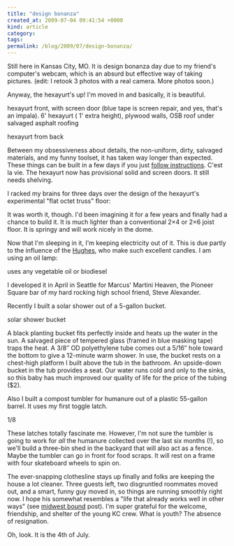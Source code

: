 ```yaml
---
title: "design bonanza"
created_at: 2009-07-04 09:41:54 +0000
kind: article
category: 
tags: 
permalink: /blog/2009/07/design-bonanza/
---
```


Still here in Kansas City, MO. It is design bonanza day due to my friend's computer's webcam, which is an absurd but effective way of taking pictures. (edit: I retook 3 photos with a real camera. More photos soon.)

Anyway, the hexayurt's up! I'm moved in and basically, it is beautiful.

hexayurt front, with screen door (blue tape is screen repair, and yes, that's an impala). 6' hexayurt ( 1' extra height), plywood walls, OSB roof under salvaged asphalt roofing

hexayurt from back

Between my obsessiveness about details, the non-uniform, dirty, salvaged materials, and my funny toolset, it has taken way longer than expected. These things can be built in a few days if you just [follow instructions][1]. C'est la vie. The hexayurt now has provisional solid and screen doors. It still needs shelving.

I racked my brains for three days over the design of the hexayurt's experimental "flat octet truss" floor:

It was worth it, though. I'd been imagining it for a few years and finally had a chance to build it. It is much lighter than a conventional 2×4 or 2×6 joist floor. It is springy and will work nicely in the dome.

Now that I'm sleeping in it, I'm keeping electricity out of it. This is due partly to the influence of the [Hughes][2], who make such excellent candles. I am using an oil lamp:

uses any vegetable oil or biodiesel

I developed it in April in Seattle for Marcus' Martini Heaven, the Pioneer Square bar of my hard rocking high school friend, Steve Alexander.

Recently I built a solar shower out of a 5-gallon bucket.

solar shower bucket

A black planting bucket fits perfectly inside and heats up the water in the sun. A salvaged piece of tempered glass (framed in blue masking tape) traps the heat. A 3/8″ OD polyethylene tube comes out a 5/16″ hole toward the bottom to give a 12-minute warm shower. In use, the bucket rests on a chest-high platform I built above the tub in the bathroom. An upside-down bucket in the tub provides a seat. Our water runs cold and only to the sinks, so this baby has much improved our quality of life for the price of the tubing ($2).

Also I built a compost tumbler for humanure out of a plastic 55-gallon barrel. It uses my first toggle latch.

1/8

These latches totally fascinate me. However, I'm not sure the tumbler is going to work for _all_ the humanure collected over the last six months (!), so we'll build a three-bin shed in the backyard that will also act as a fence. Maybe the tumbler can go in front for food scraps. It will rest on a frame with four skateboard wheels to spin on.

The ever-snapping clothesline stays up finally and folks are keeping the house a lot cleaner. Three guests left, two disgruntled roommates moved out, and a smart, funny guy moved in, so things are running smoothly right now. I hope his somewhat resembles a "life that already works well in other ways" (see [midwest bound][3] post). I'm super grateful for the welcome, friendship, and shelter of the young KC crew. What is youth? The absence of resignation.

Oh, look. It is the 4th of July.

   [1]: http://openfarmtech.org/weblog/?p=340
   [2]: http://planetsave.com/blog/2008/10/01/radical-simplicity-living-car-free-petroleum-free-and-electricity-free-at-the-possibility-alliance/
   [3]: /blog/2009/04/midwest-bound/
